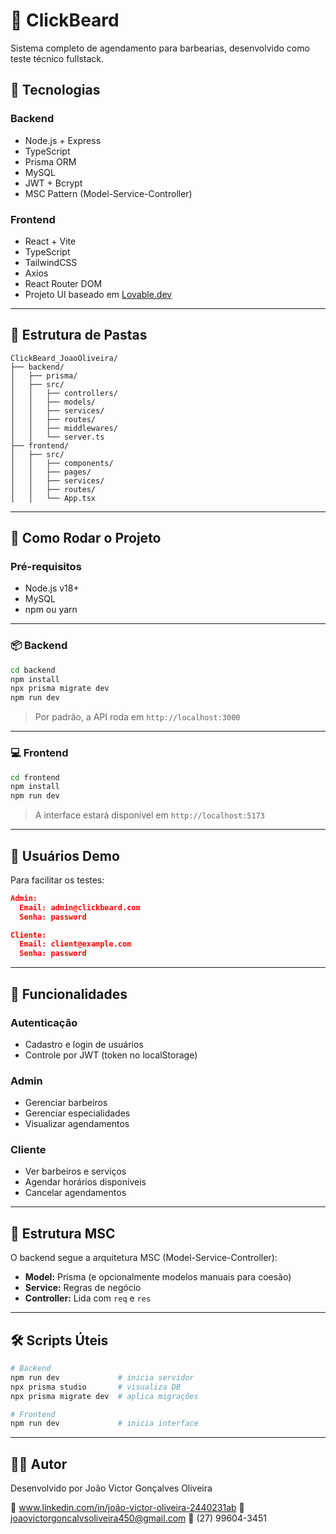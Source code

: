 
# 💈 ClickBeard

Sistema completo de agendamento para barbearias, desenvolvido como teste técnico fullstack.

## 🧩 Tecnologias

### Backend
- Node.js + Express
- TypeScript
- Prisma ORM
- MySQL
- JWT + Bcrypt
- MSC Pattern (Model-Service-Controller)

### Frontend
- React + Vite
- TypeScript
- TailwindCSS
- Axios
- React Router DOM
- Projeto UI baseado em [Lovable.dev](https://lovable.dev)

---

## 📁 Estrutura de Pastas

```
ClickBeard_JoaoOliveira/
├── backend/
│   ├── prisma/
│   ├── src/
│   │   ├── controllers/
│   │   ├── models/
│   │   ├── services/
│   │   ├── routes/
│   │   ├── middlewares/
│   │   └── server.ts
├── frontend/
│   ├── src/
│   │   ├── components/
│   │   ├── pages/
│   │   ├── services/
│   │   ├── routes/
│   │   └── App.tsx
```

---

## 🚀 Como Rodar o Projeto

### Pré-requisitos

- Node.js v18+
- MySQL
- npm ou yarn

---

### 📦 Backend

```bash
cd backend
npm install
npx prisma migrate dev
npm run dev
```

> Por padrão, a API roda em `http://localhost:3000`

---

### 💻 Frontend

```bash
cd frontend
npm install
npm run dev
```

> A interface estará disponível em `http://localhost:5173`

---

## 🔐 Usuários Demo

Para facilitar os testes:

```json
Admin:
  Email: admin@clickbeard.com
  Senha: password

Cliente:
  Email: client@example.com
  Senha: password
```

---

## 📌 Funcionalidades

### Autenticação
- Cadastro e login de usuários
- Controle por JWT (token no localStorage)

### Admin
- Gerenciar barbeiros
- Gerenciar especialidades
- Visualizar agendamentos

### Cliente
- Ver barbeiros e serviços
- Agendar horários disponíveis
- Cancelar agendamentos

---

## 🧠 Estrutura MSC

O backend segue a arquitetura MSC (Model-Service-Controller):

- **Model:** Prisma (e opcionalmente modelos manuais para coesão)
- **Service:** Regras de negócio
- **Controller:** Lida com `req` e `res`

---

## 🛠️ Scripts Úteis

```bash
# Backend
npm run dev             # inicia servidor
npx prisma studio       # visualiza DB
npx prisma migrate dev  # aplica migrações

# Frontend
npm run dev             # inicia interface
```

---

## 👨‍💻 Autor

Desenvolvido por João Victor Gonçalves Oliveira

🔗 www.linkedin.com/in/joão-victor-oliveira-2440231ab
📧  joaovictorgoncalvsoliveira450@gmail.com
📱 (27) 99604-3451

